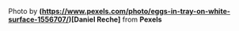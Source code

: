Photo by **(https://www.pexels.com/photo/eggs-in-tray-on-white-surface-1556707/)[Daniel Reche]** from **Pexels**
